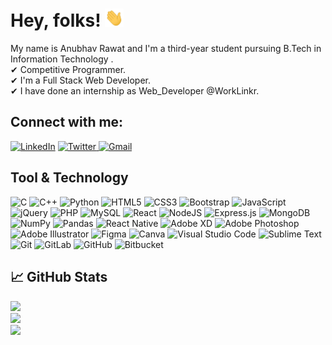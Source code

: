 # Hey, folks! <img src="https://raw.githubusercontent.com/anurawat01/anurawat01/master/wave.gif" width="30px">


My name is Anubhav Rawat and I'm a third-year student pursuing B.Tech in Information Technology .<br/> 
✔ Competitive Programmer. <br/>
✔ I'm a Full Stack Web Developer. <br/>
✔ I have done an internship as Web_Developer @WorkLinkr. <br/>


## Connect with me:
  <p>
  <a href="https://www.linkedin.com/in/anubhavrawat7/" > <img alt="LinkedIn" src="https://img.shields.io/badge/Linkedin-%230077B5.svg?&style=for-the-badge&logo=linkedin&logoColor=white" /></a>
  <a href="https://twitter.com/Anubhav46755120" ><img alt="Twitter" src="https://img.shields.io/badge/Twitter-%231DA1F2.svg?&style=for-the-badge&logo=Twitter&logoColor=white"/> </a>
  <a href="anubhavrawat62@gmail.com" ><img alt="Gmail" src="https://img.shields.io/badge/Gmail-D14836?style=for-the-badge&logo=gmail&logoColor=white" /></a>
  </p>




## Tool & Technology

<p>
  <img alt="C" src="https://img.shields.io/badge/c-%2300599C.svg?&style=for-the-badge&logo=c&logoColor=white"/>
  <img alt="C++" src="https://img.shields.io/badge/c++-%2300599C.svg?&style=for-the-badge&logo=c%2B%2B&ogoColor=white"/>
  <img alt="Python" src="https://img.shields.io/badge/python-%2314354C.svg?&style=for-the-badge&logo=python&logoColor=white"/>
  <img alt="HTML5" src="https://img.shields.io/badge/html5-%23E34F26.svg?&style=for-the-badge&logo=html5&logoColor=white"/>
  <img alt="CSS3" src="https://img.shields.io/badge/css3-%231572B6.svg?&style=for-the-badge&logo=css3&logoColor=white"/>
  <img alt="Bootstrap" src="https://img.shields.io/badge/bootstrap-%23563D7C.svg?&style=for-the-badge&logo=bootstrap&logoColor=white"/>
  <img alt="JavaScript" src="https://img.shields.io/badge/javascript-%23323330.svg?&style=for-the-badge&logo=javascript&logoColor=%23F7DF1E"/>
  <img alt="jQuery" src="https://img.shields.io/badge/jquery-%230769AD.svg?&style=for-the-badge&logo=jquery&logoColor=white"/>
  <img alt="PHP" src="https://img.shields.io/badge/php-%23777BB4.svg?&style=for-the-badge&logo=php&logoColor=white"/>
  <img alt="MySQL" src="https://img.shields.io/badge/mysql-%2300f.svg?&style=for-the-badge&logo=mysql&logoColor=white"/>
  <img alt="React" src="https://img.shields.io/badge/react-%2320232a.svg?&style=for-the-badge&logo=react&logoColor=%2361DAFB"/>
  <img alt="NodeJS" src="https://img.shields.io/badge/node.js-%2343853D.svg?&style=for-the-badge&logo=node.js&logoColor=white"/>
  <img alt="Express.js" src="https://img.shields.io/badge/express.js-%23404d59.svg?&style=for-the-badge"/>
  <img alt="MongoDB" src ="https://img.shields.io/badge/MongoDB-%234ea94b.svg?&style=for-the-badge&logo=mongodb&logoColor=white"/>
  <img alt="NumPy" src="https://img.shields.io/badge/numpy-%23013243.svg?&style=for-the-badge&logo=numpy&logoColor=white" />
  <img alt="Pandas" src="https://img.shields.io/badge/pandas-%23150458.svg?&style=for-the-badge&logo=pandas&logoColor=white" />
  
  <img alt="React Native" src="https://img.shields.io/badge/react_native-%2320232a.svg?&style=for-the-badge&logo=react&logoColor=%2361DAFB"/>
  <img alt="Adobe XD" src="https://img.shields.io/badge/adobexd-%23FF26BE.svg?&style=for-the-badge&logo=adobexd&logoColor=white"/>
  <img alt="Adobe Photoshop" src="https://img.shields.io/badge/adobephotoshop-%2331A8FF.svg?&style=for-the-badge&logo=adobephotoshop&logoColor=white"/>
  <img alt="Adobe Illustrator" src="https://img.shields.io/badge/adobeillustrator-%23FF9A00.svg?&style=for-the-badge&logo=adobeillustrator&logoColor=white"/>
  <img alt="Figma" src="https://img.shields.io/badge/figma-%23F24E1E.svg?&style=for-the-badge&logo=figma&logoColor=white"/>
  <img alt="Canva" src="https://img.shields.io/badge/Canva-%2300C4CC.svg?&style=for-the-badge&logo=Canva&logoColor=white"/>
  <img alt="Visual Studio Code" src="https://img.shields.io/badge/VisualStudioCode-0078d7.svg?&style=for-the-badge&logo=visual-studio-code&logoColor=white"/>
  <img alt="Sublime Text" src="https://img.shields.io/badge/sublime_text-%23575757.svg?&style=for-the-badge&logo=sublime-text&logoColor=important"/>
  <img alt="Git" src="https://img.shields.io/badge/git-%23F05033.svg?&style=for-the-badge&logo=git&logoColor=white"/> 
  <img alt="GitLab" src="https://img.shields.io/badge/gitlab-%23181717.svg?&style=for-the-badge&logo=gitlab&logoColor=white"/>
  <img alt="GitHub" src="https://img.shields.io/badge/github-%23121011.svg?&style=for-the-badge&logo=github&logoColor=white"/>
  <img alt="Bitbucket" src="https://img.shields.io/badge/bitbucket-%230047B3.svg?&style=for-the-badge&logo=bitbucket&logoColor=white"/>
</p>





## &#x1f4c8; GitHub Stats


<a href="https://github.com/anurawat01/anurawat01">
<img src="https://github-readme-stats.vercel.app/api?username=anurawat01&show_icons=true&theme=onedark&count_private=true" ><br/>
</a>


<a href="https://github.com/anurawat01/anurawat01">
<img src="https://github-readme-stats.vercel.app/api/top-langs?username=anurawat01&title_color=ffffff&bg_color=1d1f21&text_color=c9cacc" ><br/>
</a>





<a href="https://github.com/anurawat01/anurawat01">
<img src="https://github-readme-stats.vercel.app/api/pin/?username=anurawat01&title_color=ffffff&repo=college_project&show_owner=true&bg_color=1d1f21&text_color=c9cacc" >
</a>




